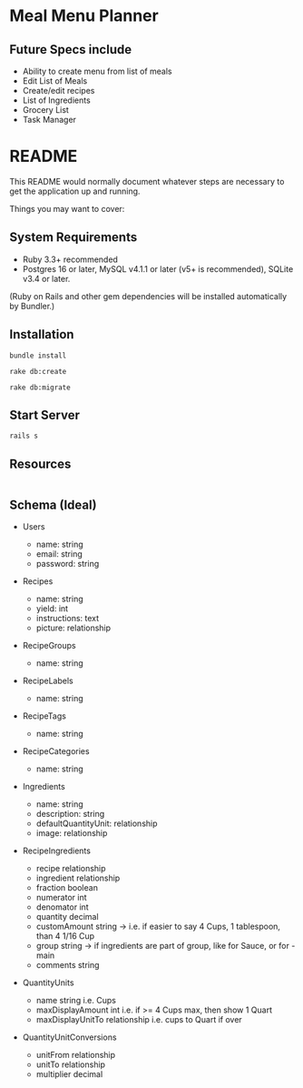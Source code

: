 # Meal Menu Planner

## Future Specs include
* Ability to create menu from list of meals
* Edit List of Meals
* Create/edit recipes
* List of Ingredients
* Grocery List
* Task Manager

# README

This README would normally document whatever steps are necessary to get the
application up and running.

Things you may want to cover:


## System Requirements

* Ruby 3.3+ recommended
* Postgres 16 or later, MySQL v4.1.1 or later (v5+ is recommended), SQLite v3.4 or later.


(Ruby on Rails and other gem dependencies will be installed automatically by Bundler.)

## Installation
```
bundle install
```
```
rake db:create
```
```
rake db:migrate
```

## Start Server
```
rails s
```

## Resources

|||
|-----------------------------------:|:--------------------------|
## Schema (Ideal)
- Users
    - name:        string
    - email:       string
    - password:    string

- Recipes
    - name:        string
    - yield:       int
    - instructions: text
    - picture: relationship

- RecipeGroups
    - name:        string

- RecipeLabels
    - name:       string

- RecipeTags
    - name:        string

- RecipeCategories
    - name:        string

- Ingredients
    - name:                string
    - description:         string
    - defaultQuantityUnit: relationship
    - image:               relationship

- RecipeIngredients
    - recipe      relationship
    - ingredient  relationship
    - fraction    boolean
    - numerator   int
    - denomator   int
    - quantity    decimal
    - customAmount    string -> i.e. if easier to say 4 Cups, 1 tablespoon, than 4 1/16 Cup
    - group       string      -> if ingredients are part of group, like for Sauce, or for - main
    - comments    string 

- QuantityUnits
    - name                string  i.e. Cups
    - maxDisplayAmount    int  i.e. if >= 4 Cups max, then show 1 Quart
    - maxDisplayUnitTo    relationship i.e. cups to Quart if over

- QuantityUnitConversions
    - unitFrom    relationship
    - unitTo      relationship
    - multiplier  decimal